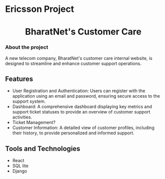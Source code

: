# Ericsson Project

<div align="center">
  <h1> BharatNet's Customer Care </h1>
</div>

### About the project
A new telecom company, BharatNet's customer care internal website, is designed to streamline and enhance customer support operations.
## Features
* User Registration and Authentication: Users can register with the application using an email and password, ensuring secure access to the support system.
* Dashboard: A comprehensive dashboard displaying key metrics and support ticket statuses to provide an overview of customer support activities.
* Ticket Management? 
* Customer Information: A detailed view of customer profiles, including their history, to provide personalized and informed support.





## Tools and Technologies
- React
- SQL lite
- Django

